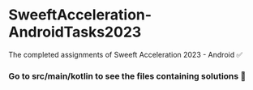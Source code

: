 # SweeftAcceleration-AndroidTasks2023
The completed assignments of Sweeft Acceleration 2023 - Android ✅

### Go to src/main/kotlin to see the files containing solutions 🚀
